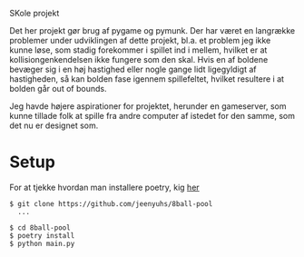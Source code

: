 SKole projekt

Det her projekt gør brug af pygame og pymunk. Der har været en langrække problemer under udviklingen af dette projekt, bl.a. et problem jeg ikke kunne løse, som stadig forekommer i spillet ind i mellem, hvilket er at kollisiongenkendelsen ikke fungere som den skal. Hvis en af boldene bevæger sig i en høj hastighed eller nogle gange lidt ligegyldigt af hastigheden, så kan bolden fase igennem spillefeltet, hvilket resultere i at bolden går out of bounds. 

Jeg havde højere aspirationer for projektet, herunder en gameserver, som kunne tillade folk at spille fra andre computer af istedet for den samme, som det nu er designet som. 

# Setup
For at tjekke hvordan man installere poetry, kig [her](https://python-poetry.org/docs/)
```
$ git clone https://github.com/jeenyuhs/8ball-pool
  ...

$ cd 8ball-pool
$ poetry install
$ python main.py
```
